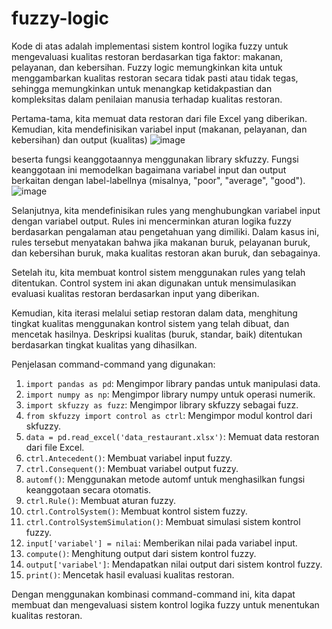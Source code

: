 # fuzzy-logic

Kode di atas adalah implementasi sistem kontrol logika fuzzy untuk mengevaluasi kualitas restoran berdasarkan tiga faktor: makanan, pelayanan, dan kebersihan. Fuzzy logic memungkinkan kita untuk menggambarkan kualitas restoran secara tidak pasti atau tidak tegas, sehingga memungkinkan untuk menangkap ketidakpastian dan kompleksitas dalam penilaian manusia terhadap kualitas restoran.

Pertama-tama, kita memuat data restoran dari file Excel yang diberikan. Kemudian, kita mendefinisikan variabel input (makanan, pelayanan, dan kebersihan) dan output (kualitas) 
![image](https://github.com/IqbalSetyawan/fuzzy-logic/assets/163812051/3b2f6755-2861-438e-ad4c-08fd85b4d83f)

beserta fungsi keanggotaannya menggunakan library skfuzzy. Fungsi keanggotaan ini memodelkan bagaimana variabel input dan output berkaitan dengan label-labellnya (misalnya, "poor", "average", "good").
![image](https://github.com/IqbalSetyawan/fuzzy-logic/assets/163812051/d2d87087-c567-4748-8c11-1f8ca79e6e73)

Selanjutnya, kita mendefinisikan rules yang menghubungkan variabel input dengan variabel output. Rules ini mencerminkan aturan logika fuzzy berdasarkan pengalaman atau pengetahuan yang dimiliki. Dalam kasus ini, rules tersebut menyatakan bahwa jika makanan buruk, pelayanan buruk, dan kebersihan buruk, maka kualitas restoran akan buruk, dan sebagainya.

Setelah itu, kita membuat kontrol sistem menggunakan rules yang telah ditentukan. Control system ini akan digunakan untuk mensimulasikan evaluasi kualitas restoran berdasarkan input yang diberikan.

Kemudian, kita iterasi melalui setiap restoran dalam data, menghitung tingkat kualitas menggunakan kontrol sistem yang telah dibuat, dan mencetak hasilnya. Deskripsi kualitas (buruk, standar, baik) ditentukan berdasarkan tingkat kualitas yang dihasilkan.

Penjelasan command-command yang digunakan:

1. `import pandas as pd`: Mengimpor library pandas untuk manipulasi data.
2. `import numpy as np`: Mengimpor library numpy untuk operasi numerik.
3. `import skfuzzy as fuzz`: Mengimpor library skfuzzy sebagai fuzz.
4. `from skfuzzy import control as ctrl`: Mengimpor modul kontrol dari skfuzzy.
5. `data = pd.read_excel('data_restaurant.xlsx')`: Memuat data restoran dari file Excel.
6. `ctrl.Antecedent()`: Membuat variabel input fuzzy.
7. `ctrl.Consequent()`: Membuat variabel output fuzzy.
8. `automf()`: Menggunakan metode automf untuk menghasilkan fungsi keanggotaan secara otomatis.
9. `ctrl.Rule()`: Membuat aturan fuzzy.
10. `ctrl.ControlSystem()`: Membuat kontrol sistem fuzzy.
11. `ctrl.ControlSystemSimulation()`: Membuat simulasi sistem kontrol fuzzy.
12. `input['variabel'] = nilai`: Memberikan nilai pada variabel input.
13. `compute()`: Menghitung output dari sistem kontrol fuzzy.
14. `output['variabel']`: Mendapatkan nilai output dari sistem kontrol fuzzy.
15. `print()`: Mencetak hasil evaluasi kualitas restoran.

Dengan menggunakan kombinasi command-command ini, kita dapat membuat dan mengevaluasi sistem kontrol logika fuzzy untuk menentukan kualitas restoran.
